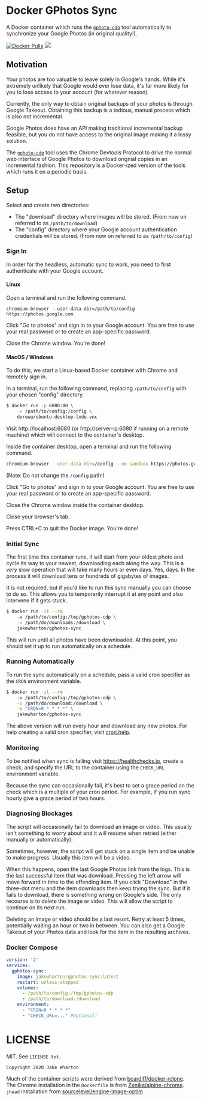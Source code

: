 Docker GPhotos Sync
===================

A Docker container which runs the [`gphoto-cdp`][1] tool automatically to synchronize your Google Photos (in original quality!).

 [1]: http://github.com/perkeep/gphotos-cdp

[![Docker Pulls](https://img.shields.io/docker/pulls/jakewharton/gphotos-sync.svg)](https://hub.docker.com/r/jakewharton/gphotos-sync/) [![](https://images.microbadger.com/badges/image/jakewharton/gphotos-sync.svg)](https://microbadger.com/images/jakewharton/gphotos-sync)


Motivation
----------

Your photos are too valuable to leave solely in Google's hands. While it's extremely unlikely that Google would ever lose data, it's far more likely for you to lose access to your account (for whatever reason).

Currently, the only way to obtain original backups of your photos is through Google Takeout. Obtaining this backup is a tedious, manual process which is also not incremental.

Google Photos does have an API making traditional incremental backup feasible, but you do not have access to the original image making it a lossy solution.

The [`gphoto-cdp`][1] tool uses the Chrome Devtools Protocol to drive the normal web interface of Google Photos to download orignial copies in an incremental fashion. This repository is a Docker-ized version of the tools which runs it on a periodic basis.


Setup
-----

Select and create two directories:

 * The "download" directory where images will be stored. (From now on referred to as `/path/to/download`)
 * The "config" directory where your Google account authentication credentials will be stored. (From now on referred to as `/path/to/config`)


### Sign In

In order for the headless, automatic sync to work, you need to first authenticate with your Google account.

#### Linux

Open a terminal and run the following command.
```
chromium-browser --user-data-dir=/path/to/config https://photos.google.com
```

Click "Go to photos" and sign in to your Google account. You are free to use your real password or to create an app-specific password.

Close the Chrome window. You're done!

#### MacOS / Windows

To do this, we start a Linux-based Docker container with Chrome and remotely sign in.

In a terminal, run the following command, replacing `/path/to/config` with your chosen "config" directory.
```bash
$ docker run -p 6080:80 \
    -v /path/to/config:/config \
    dorowu/ubuntu-desktop-lxde-vnc
```

Visit http://localhost:6080 (or http://server-ip:6080 if running on a remote machine) which will connect to the container's desktop.

Inside the container desktop, open a terminal and run the following command.
```bash
chromium-browser --user-data-dir=/config --no-sandbox https://photos.google.com
```
(Note: Do not change the `/config` path!)

Click "Go to photos" and sign in to your Google account. You are free to use your real password or to create an app-specific password.

Close the Chrome window inside the container desktop.

Close your browser's tab.

Press CTRL+C to quit the Docker image. You're done!


### Initial Sync

The first time this container runs, it will start from your oldest photo and cycle its way to your newest, downloading each along the way.
This is a _very_ slow operation that will take many hours or even days. Yes, days. In the process it will download tens or hundreds of gigabytes of images.

It is not required, but if you'd like to run this sync manually you can choose to do so.
This allows you to temporarily interrupt it at any point and also intervene if it gets stuck.

```bash
$ docker run -it --rm
    -v /path/to/config:/tmp/gphotos-cdp \
    -v /path/do/downloads:/download \
    jakewharton/gphotos-sync
```

This will run until all photos have been downloaded. At this point, you should set it up to run automatically on a schedule.


### Running Automatically

To run the sync automatically on a schedule, pass a valid cron specifier as the `CRON` environment variable.

```bash
$ docker run -it --rm
    -v /path/to/config:/tmp/gphotos-cdp \
    -v /path/do/download:/download \
    -e "CRON=0 * * * *" \
    jakewharton/gphotos-sync
```

The above version will run every hour and download any new photos. For help creating a valid cron specifier, visit [cron.help][2].

 [2]: https://cron.help/#0_*_*_*_*


### Monitoring

To be notified when sync is failing visit https://healthchecks.io, create a check, and specify the URL to the container using the `CHECK_URL` environment variable.

Because the sync can occasionally fail, it's best to set a grace period on the check which is a multiple of your cron period. For example, if you run sync hourly give a grace period of two hours.


### Diagnosing Blockages

The script will occasionally fail to download an image or video. This usually isn't something to worry about and it will resume when retried (either manually or automatically).

Sometimes, however, the script will get stuck on a single item and be unable to make progress. Usually this item will be a video.

When this happens, open the last Google Photos link from the logs. This is the last successful item that was download. Pressing the left arrow will move forward in time to the offending item. If you click "Download" in the three-dot menu and the item downloads then keep trying the sync. But if it fails to download, there is something wrong on Google's side. The only recourse is to delete the image or video. This will allow the script to continue on its next run.

Deleting an image or video should be a last resort. Retry at least 5 times, potentially waiting an hour or two in between. You can also get a Google Takeout of your Photos data and look for the item in the resulting archives.


### Docker Compose

```yaml
version: '2'
services:
  gphotos-sync:
    image: jakewharton/gphotos-sync:latest
    restart: unless-stopped
    volumes:
      - /path/to/config:/tmp/gphotos-cdp
      - /path/to/download:/download
    environment:
      - "CRON=0 * * * *"
      - "CHECK_URL=..." #Optional!
```



LICENSE
======

MIT. See `LICENSE.txt`.

    Copyright 2020 Jake Wharton

Much of the container scripts were derived from [bcardiff/docker-rclone][3].
The Chrome installation in the `Dockerfile` is from [Zenika/alpine-chrome][4].
`jhead` installation from [sourcelevel/engine-image-optim][5]

 [3]: https://github.com/bcardiff/docker-rclone
 [4]: https://github.com/Zenika/alpine-chrome
 [5]: https://github.com/sourcelevel/engine-image-optim
